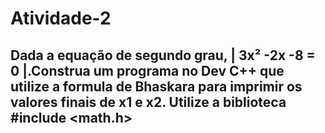 # Atividade-2
## Dada a equação de segundo grau, | 3x² -2x -8 = 0 |.Construa um programa no Dev C++ que utilize a formula de Bhaskara para imprimir os valores finais de x1 e x2. Utilize a biblioteca #include <math.h>
